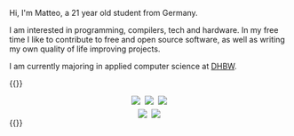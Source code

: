 Hi, I'm Matteo, a 21 year old student from Germany.

I am interested in programming, compilers, tech and hardware. In my free time I
like to contribute to free and open source software, as well as writing my own
quality of life improving projects.

I am currently majoring in applied computer science at [DHBW](https://www.dhbw.de/startseite).

{{<rawhtml>}}

<div style="display: flex; justify-content: center; gap: 0.5rem">
    <img src="/images/badges/green-team.gif"/>
    <img src="/images/badges/nothingtoblock.gif"/>
    <img src="/images/badges/noweb3.gif"/>
</div>
<div style="display: flex; justify-content: center; gap: 0.5rem; margin-top: 0.5rem">
    <img src="/images/badges/linux.gif"/>
    <img src="/images/badges/antiNFT.gif"/>
</div>
{{</rawhtml>}}
